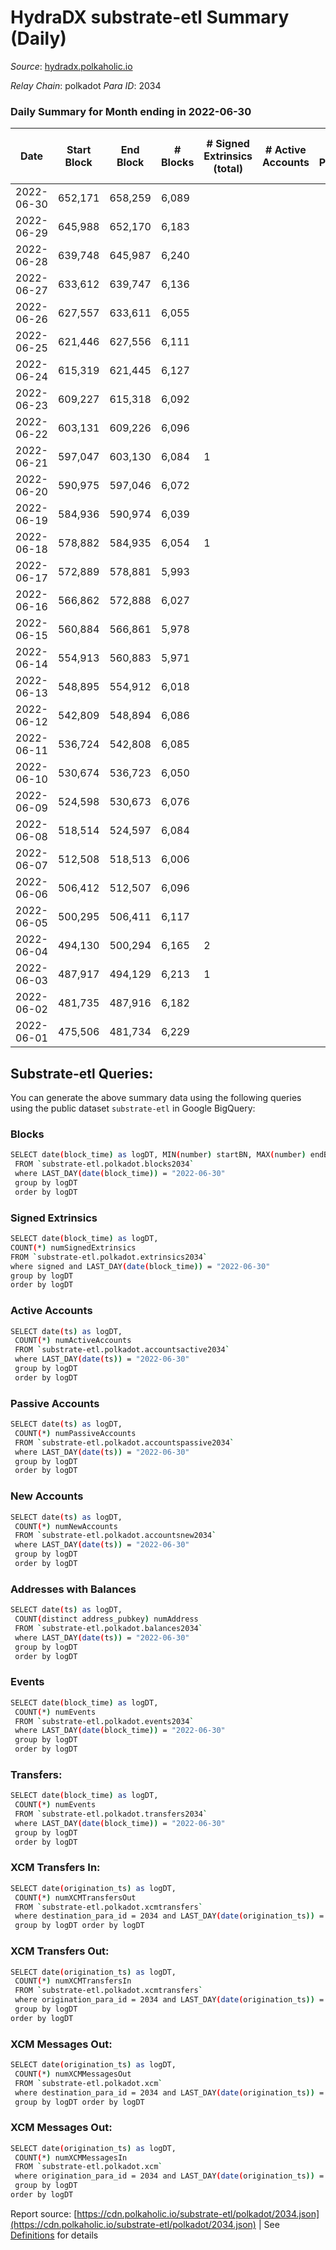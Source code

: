 # HydraDX substrate-etl Summary (Daily)

_Source_: [hydradx.polkaholic.io](https://hydradx.polkaholic.io)

*Relay Chain*: polkadot
*Para ID*: 2034



### Daily Summary for Month ending in 2022-06-30


| Date | Start Block | End Block | # Blocks | # Signed Extrinsics (total) | # Active Accounts | # Passive | # New | # Addresses with Balances | # Events | # Transfers | # XCM Transfers In | # XCM Transfers Out | # XCM In | # XCM Out | Issues | 
| ---- | ----------- | --------- | -------- | --------------------------- | ----------------- | --------- | ----- | ------------------------- | -------- | ----------- | ------------------ | ------------------- | -------- | --------- | ------ |
| 2022-06-30 | 652,171 | 658,259 | 6,089 |  |  |  |  | 32 | 18,272 |   |   |   |  |  |  |
| 2022-06-29 | 645,988 | 652,170 | 6,183 |  |  |  |  | 32 | 18,557 |   |   |   |  |  |  |
| 2022-06-28 | 639,748 | 645,987 | 6,240 |  |  |  |  | 32 | 18,725 |   |   |   |  |  |  |
| 2022-06-27 | 633,612 | 639,747 | 6,136 |  |  |  |  | 32 | 18,413 |   |   |   |  |  |  |
| 2022-06-26 | 627,557 | 633,611 | 6,055 |  |  |  |  | 32 | 18,171 |   |   |   |  |  |  |
| 2022-06-25 | 621,446 | 627,556 | 6,111 |  |  |  |  | 32 | 18,341 |   |   |   |  |  |  |
| 2022-06-24 | 615,319 | 621,445 | 6,127 |  |  |  |  | 32 | 18,386 |   |   |   |  |  |  |
| 2022-06-23 | 609,227 | 615,318 | 6,092 |  |  |  |  | 32 | 18,281 |   |   |   |  |  |  |
| 2022-06-22 | 603,131 | 609,226 | 6,096 |  |  |  |  | 32 | 18,296 |   |   |   |  |  |  |
| 2022-06-21 | 597,047 | 603,130 | 6,084 | 1 |  |  |  | 32 | 18,261 |   |   |   |  |  |  |
| 2022-06-20 | 590,975 | 597,046 | 6,072 |  |  |  |  | 32 | 18,221 |   |   |   |  |  |  |
| 2022-06-19 | 584,936 | 590,974 | 6,039 |  |  |  |  | 32 | 18,122 |   |   |   |  |  |  |
| 2022-06-18 | 578,882 | 584,935 | 6,054 | 1 |  |  |  | 32 | 18,174 |   |   |   |  |  |  |
| 2022-06-17 | 572,889 | 578,881 | 5,993 |  |  |  |  | 32 | 17,984 |   |   |   |  |  |  |
| 2022-06-16 | 566,862 | 572,888 | 6,027 |  |  |  |  | 32 | 18,086 |   |   |   |  |  |  |
| 2022-06-15 | 560,884 | 566,861 | 5,978 |  |  |  |  | 32 | 17,942 |   |   |   |  |  |  |
| 2022-06-14 | 554,913 | 560,883 | 5,971 |  |  |  |  | 32 | 17,918 |   |   |   |  |  |  |
| 2022-06-13 | 548,895 | 554,912 | 6,018 |  |  |  |  | 32 | 18,059 |   |   |   |  |  |  |
| 2022-06-12 | 542,809 | 548,894 | 6,086 |  |  |  |  | 32 | 18,263 |   |   |   |  |  |  |
| 2022-06-11 | 536,724 | 542,808 | 6,085 |  |  |  |  | 32 | 18,263 |   |   |   |  |  |  |
| 2022-06-10 | 530,674 | 536,723 | 6,050 |  |  |  |  | 32 | 18,155 |   |   |   |  |  |  |
| 2022-06-09 | 524,598 | 530,673 | 6,076 |  |  |  |  | 32 | 18,233 |   |   |   |  |  |  |
| 2022-06-08 | 518,514 | 524,597 | 6,084 |  |  |  |  | 32 | 18,257 |   |   |   |  |  |  |
| 2022-06-07 | 512,508 | 518,513 | 6,006 |  |  |  |  | 32 | 18,026 |   |   |   |  |  |  |
| 2022-06-06 | 506,412 | 512,507 | 6,096 |  |  |  |  | 32 | 18,293 |   |   |   |  |  |  |
| 2022-06-05 | 500,295 | 506,411 | 6,117 |  |  |  |  | 32 | 18,357 |   |   |   |  |  |  |
| 2022-06-04 | 494,130 | 500,294 | 6,165 | 2 |  |  |  | 32 | 18,511 |   |   |   |  |  |  |
| 2022-06-03 | 487,917 | 494,129 | 6,213 | 1 |  |  |  | 32 | 18,648 |   |   |   |  |  |  |
| 2022-06-02 | 481,735 | 487,916 | 6,182 |  |  |  |  | 32 | 18,551 |   |   |   |  |  |  |
| 2022-06-01 | 475,506 | 481,734 | 6,229 |  |  |  |  | 32 | 18,692 |   |   |   |  |  |  |

## Substrate-etl Queries:
You can generate the above summary data using the following queries using the public dataset `substrate-etl` in Google BigQuery:

### Blocks
```bash
SELECT date(block_time) as logDT, MIN(number) startBN, MAX(number) endBN, COUNT(*) numBlocks 
 FROM `substrate-etl.polkadot.blocks2034`  
 where LAST_DAY(date(block_time)) = "2022-06-30" 
 group by logDT 
 order by logDT
```

### Signed Extrinsics
```bash
SELECT date(block_time) as logDT, 
COUNT(*) numSignedExtrinsics 
FROM `substrate-etl.polkadot.extrinsics2034`  
where signed and LAST_DAY(date(block_time)) = "2022-06-30" 
group by logDT 
order by logDT
```

### Active Accounts
```bash
SELECT date(ts) as logDT, 
 COUNT(*) numActiveAccounts 
 FROM `substrate-etl.polkadot.accountsactive2034` 
 where LAST_DAY(date(ts)) = "2022-06-30" 
 group by logDT 
 order by logDT
```

### Passive Accounts
```bash
SELECT date(ts) as logDT, 
 COUNT(*) numPassiveAccounts 
 FROM `substrate-etl.polkadot.accountspassive2034` 
 where LAST_DAY(date(ts)) = "2022-06-30" 
 group by logDT 
 order by logDT
```

### New Accounts
```bash
SELECT date(ts) as logDT, 
 COUNT(*) numNewAccounts 
 FROM `substrate-etl.polkadot.accountsnew2034` 
 where LAST_DAY(date(ts)) = "2022-06-30" 
 group by logDT
 order by logDT
```

### Addresses with Balances
```bash
SELECT date(ts) as logDT,
 COUNT(distinct address_pubkey) numAddress 
 FROM `substrate-etl.polkadot.balances2034` 
 where LAST_DAY(date(ts)) = "2022-06-30" 
 group by logDT 
 order by logDT
```

### Events
```bash
SELECT date(block_time) as logDT, 
 COUNT(*) numEvents 
 FROM `substrate-etl.polkadot.events2034` 
 where LAST_DAY(date(block_time)) = "2022-06-30" 
 group by logDT 
 order by logDT
```

### Transfers:
```bash
SELECT date(block_time) as logDT, 
 COUNT(*) numEvents 
 FROM `substrate-etl.polkadot.transfers2034` 
 where LAST_DAY(date(block_time)) = "2022-06-30" 
 group by logDT 
 order by logDT
```

### XCM Transfers In:
```bash
SELECT date(origination_ts) as logDT, 
 COUNT(*) numXCMTransfersOut 
 FROM `substrate-etl.polkadot.xcmtransfers` 
 where destination_para_id = 2034 and LAST_DAY(date(origination_ts)) = "2022-06-30" 
 group by logDT order by logDT
```

### XCM Transfers Out:
```bash
SELECT date(origination_ts) as logDT, 
 COUNT(*) numXCMTransfersIn 
 FROM `substrate-etl.polkadot.xcmtransfers` 
 where origination_para_id = 2034 and LAST_DAY(date(origination_ts)) = "2022-06-30" 
 group by logDT 
order by logDT
```

### XCM Messages Out:
```bash
SELECT date(origination_ts) as logDT, 
 COUNT(*) numXCMMessagesOut 
 FROM `substrate-etl.polkadot.xcm` 
 where destination_para_id = 2034 and LAST_DAY(date(origination_ts)) = "2022-06-30" 
 group by logDT order by logDT
```

### XCM Messages Out:
```bash
SELECT date(origination_ts) as logDT, 
 COUNT(*) numXCMMessagesIn 
 FROM `substrate-etl.polkadot.xcm` 
 where origination_para_id = 2034 and LAST_DAY(date(origination_ts)) = "2022-06-30" 
 group by logDT 
order by logDT
```


Report source: [https://cdn.polkaholic.io/substrate-etl/polkadot/2034.json](https://cdn.polkaholic.io/substrate-etl/polkadot/2034.json) | See [Definitions](/DEFINITIONS.md) for details
